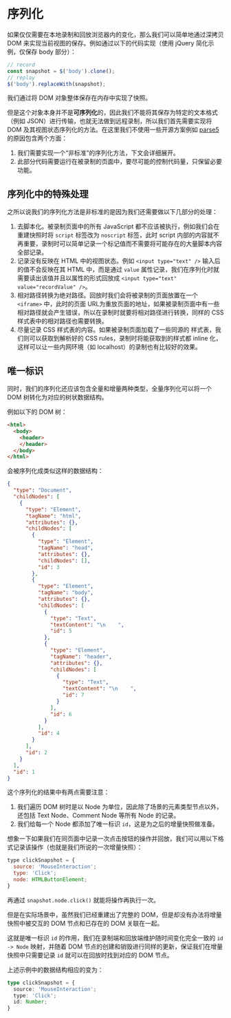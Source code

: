 # 序列化

如果仅仅需要在本地录制和回放浏览器内的变化，那么我们可以简单地通过深拷贝 DOM 来实现当前视图的保存。例如通过以下的代码实现（使用 jQuery 简化示例，仅保存 body 部分）：

```javascript
// record
const snapshot = $('body').clone();
// replay
$('body').replaceWith(snapshot);
```

我们通过将 DOM 对象整体保存在内存中实现了快照。

但是这个对象本身并不是**可序列化**的，因此我们不能将其保存为特定的文本格式（例如 JSON）进行传输，也就无法做到远程录制，所以我们首先需要实现将 DOM 及其视图状态序列化的方法。在这里我们不使用一些开源方案例如 [parse5](https://github.com/inikulin/parse5) 的原因包含两个方面：

1. 我们需要实现一个“非标准”的序列化方法，下文会详细展开。
2. 此部分代码需要运行在被录制的页面中，要尽可能的控制代码量，只保留必要功能。

## 序列化中的特殊处理

之所以说我们的序列化方法是非标准的是因为我们还需要做以下几部分的处理：

1. 去脚本化。被录制页面中的所有 JavaScript 都不应该被执行，例如我们会在重建快照时将 `script` 标签改为 `noscript` 标签，此时 script 内部的内容就不再重要，录制时可以简单记录一个标记值而不需要将可能存在的大量脚本内容全部记录。
2. 记录没有反映在 HTML 中的视图状态。例如 `<input type="text" />` 输入后的值不会反映在其 HTML 中，而是通过 `value` 属性记录，我们在序列化时就需要读出该值并且以属性的形式回放成 `<input type="text" value="recordValue" />`。
3. 相对路径转换为绝对路径。回放时我们会将被录制的页面放置在一个 `<iframe>` 中，此时的页面 URL为重放页面的地址，如果被录制页面中有一些相对路径就会产生错误，所以在录制时就要将相对路径进行转换，同样的 CSS 样式表中的相对路径也需要转换。
4. 尽量记录 CSS 样式表的内容。如果被录制页面加载了一些同源的 样式表，我们则可以获取到解析好的 CSS rules，录制时将能获取到的样式都 inline 化，这样可以让一些内网环境（如 localhost）的录制也有比较好的效果。

## 唯一标识

同时，我们的序列化还应该包含全量和增量两种类型，全量序列化可以将一个 DOM 树转化为对应的树状数据结构。

例如以下的 DOM 树：

```html
<html>
  <body>
    <header>
    </header>
  </body>
</html>
```

会被序列化成类似这样的数据结构：

```json
{
  "type": "Document",
  "childNodes": [
    {
      "type": "Element",
      "tagName": "html",
      "attributes": {},
      "childNodes": [
        {
          "type": "Element",
          "tagName": "head",
          "attributes": {},
          "childNodes": [],
          "id": 3
        },
        {
          "type": "Element",
          "tagName": "body",
          "attributes": {},
          "childNodes": [
            {
              "type": "Text",
              "textContent": "\n    ",
              "id": 5
            },
            {
              "type": "Element",
              "tagName": "header",
              "attributes": {},
              "childNodes": [
                {
                  "type": "Text",
                  "textContent": "\n    ",
                  "id": 7
                }
              ],
              "id": 6
            }
          ],
          "id": 4
        }
      ],
      "id": 2
    }
  ],
  "id": 1
}
```

这个序列化的结果中有两点需要注意：

1. 我们遍历 DOM 树时是以 Node 为单位，因此除了场景的元素类型节点以外，还包括 Text Node、Comment Node 等所有 Node 的记录。
2. 我们给每一个 Node 都添加了唯一标识 `id`，这是为之后的增量快照做准备。

想象一下如果我们在同页面中记录一次点击按钮的操作并回放，我们可以用以下格式记录该操作（也就是我们所说的一次增量快照）：

```javascript
type clickSnapshot = {
  source: 'MouseInteraction';
  type: 'Click';
  node: HTMLButtonElement;
}
```

再通过 `snapshot.node.click()` 就能将操作再执行一次。

但是在实际场景中，虽然我们已经重建出了完整的 DOM，但是却没有办法将增量快照中被交互的 DOM 节点和已存在的 DOM 关联在一起。

这就是唯一标识 `id` 的作用，我们在录制端和回放端维护随时间变化完全一致的 `id -> Node` 映射，并随着 DOM 节点的创建和销毁进行同样的更新，保证我们在增量快照中只需要记录 `id` 就可以在回放时找到对应的 DOM 节点。

上述示例中的数据结构相应的变为：

```typescript
type clickSnapshot = {
  source: 'MouseInteraction';
  type: 'Click';
  id: Number;
}
```

